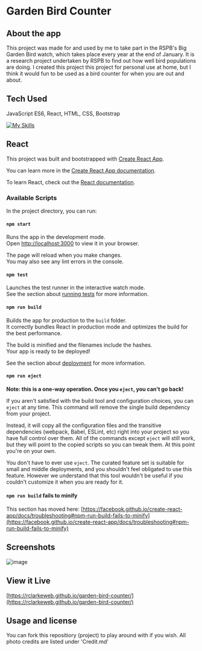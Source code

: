 # Garden Bird Counter

## About the app

This project was made for and used by me to take part in the RSPB's Big Garden Bird watch, which takes place every year at the end of January. It is a research project undertaken by RSPB to find out how well bird populations are doing. I created this project this project for personal use at home, but I think it would fun to be used as a bird counter for when you are out and about. 

## Tech Used

JavaScript ES6, React, HTML, CSS, Bootstrap

[![My Skills](https://skillicons.dev/icons?i=html,css,js,react,bootstrap,git&perline=9)](https://skillicons.dev)

## React

This project was built and bootstrapped with [Create React App](https://github.com/facebook/create-react-app).

You can learn more in the [Create React App documentation](https://facebook.github.io/create-react-app/docs/getting-started).

To learn React, check out the [React documentation](https://reactjs.org/).

### Available Scripts

In the project directory, you can run:

#### `npm start`

Runs the app in the development mode.\
Open [http://localhost:3000](http://localhost:3000) to view it in your browser.

The page will reload when you make changes.\
You may also see any lint errors in the console.

#### `npm test`

Launches the test runner in the interactive watch mode.\
See the section about [running tests](https://facebook.github.io/create-react-app/docs/running-tests) for more information.

#### `npm run build`

Builds the app for production to the `build` folder.\
It correctly bundles React in production mode and optimizes the build for the best performance.

The build is minified and the filenames include the hashes.\
Your app is ready to be deployed!

See the section about [deployment](https://facebook.github.io/create-react-app/docs/deployment) for more information.

#### `npm run eject`

**Note: this is a one-way operation. Once you `eject`, you can't go back!**

If you aren't satisfied with the build tool and configuration choices, you can `eject` at any time. This command will remove the single build dependency from your project.

Instead, it will copy all the configuration files and the transitive dependencies (webpack, Babel, ESLint, etc) right into your project so you have full control over them. All of the commands except `eject` will still work, but they will point to the copied scripts so you can tweak them. At this point you're on your own.

You don't have to ever use `eject`. The curated feature set is suitable for small and middle deployments, and you shouldn't feel obligated to use this feature. However we understand that this tool wouldn't be useful if you couldn't customize it when you are ready for it.

#### `npm run build` fails to minify

This section has moved here: [https://facebook.github.io/create-react-app/docs/troubleshooting#npm-run-build-fails-to-minify](https://facebook.github.io/create-react-app/docs/troubleshooting#npm-run-build-fails-to-minify)

## Screenshots

![image](https://github.com/Rclarkeweb/garden-bird-counter/assets/108008511/59164ccf-4823-4641-97af-4fb9c35b3309) 

## View it Live

[https://rclarkeweb.github.io/garden-bird-counter/](https://rclarkeweb.github.io/garden-bird-counter/)  

## Usage and license

You can fork this repositiory (project) to play around with if you wish.
All photo credits are listed under 'Credit.md'
